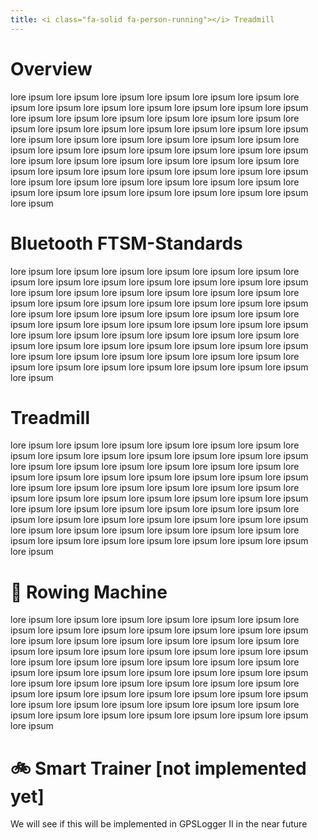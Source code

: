 ```yaml
---
title: <i class="fa-solid fa-person-running"></i> Treadmill
---
```

# Overview
lore ipsum lore ipsum lore ipsum lore ipsum lore ipsum lore ipsum lore ipsum lore ipsum lore ipsum lore ipsum lore ipsum lore ipsum lore ipsum lore ipsum lore ipsum lore ipsum lore ipsum lore ipsum lore ipsum lore ipsum lore ipsum lore ipsum lore ipsum lore ipsum lore ipsum lore ipsum lore ipsum lore ipsum lore ipsum lore ipsum lore ipsum lore ipsum lore ipsum lore ipsum lore ipsum lore ipsum lore ipsum lore ipsum lore ipsum lore ipsum lore ipsum lore ipsum lore ipsum lore ipsum lore ipsum lore ipsum lore ipsum lore ipsum lore ipsum lore ipsum lore ipsum lore ipsum lore ipsum lore ipsum lore ipsum lore ipsum lore ipsum lore ipsum lore ipsum lore ipsum lore ipsum lore ipsum lore ipsum lore ipsum lore ipsum lore ipsum

# <i class="fa-brands fa-bluetooth"></i> Bluetooth FTSM-Standards
lore ipsum lore ipsum lore ipsum lore ipsum lore ipsum lore ipsum lore ipsum lore ipsum lore ipsum lore ipsum lore ipsum lore ipsum lore ipsum lore ipsum lore ipsum lore ipsum lore ipsum lore ipsum lore ipsum lore ipsum lore ipsum lore ipsum lore ipsum lore ipsum lore ipsum lore ipsum lore ipsum lore ipsum lore ipsum lore ipsum lore ipsum lore ipsum lore ipsum lore ipsum lore ipsum lore ipsum lore ipsum lore ipsum lore ipsum lore ipsum lore ipsum lore ipsum lore ipsum lore ipsum lore ipsum lore ipsum lore ipsum lore ipsum lore ipsum lore ipsum lore ipsum lore ipsum lore ipsum lore ipsum lore ipsum lore ipsum lore ipsum lore ipsum lore ipsum lore ipsum lore ipsum lore ipsum lore ipsum lore ipsum lore ipsum lore ipsum

# <i class="fa-solid fa-person-running"></i> Treadmill
lore ipsum lore ipsum lore ipsum lore ipsum lore ipsum lore ipsum lore ipsum lore ipsum lore ipsum lore ipsum lore ipsum lore ipsum lore ipsum lore ipsum lore ipsum lore ipsum lore ipsum lore ipsum lore ipsum lore ipsum lore ipsum lore ipsum lore ipsum lore ipsum lore ipsum lore ipsum lore ipsum lore ipsum lore ipsum lore ipsum lore ipsum lore ipsum lore ipsum lore ipsum lore ipsum lore ipsum lore ipsum lore ipsum lore ipsum lore ipsum lore ipsum lore ipsum lore ipsum lore ipsum lore ipsum lore ipsum lore ipsum lore ipsum lore ipsum lore ipsum lore ipsum lore ipsum lore ipsum lore ipsum lore ipsum lore ipsum lore ipsum lore ipsum lore ipsum lore ipsum lore ipsum lore ipsum lore ipsum lore ipsum lore ipsum lore ipsum

# 🚣 Rowing Machine
lore ipsum lore ipsum lore ipsum lore ipsum lore ipsum lore ipsum lore ipsum lore ipsum lore ipsum lore ipsum lore ipsum lore ipsum lore ipsum lore ipsum lore ipsum lore ipsum lore ipsum lore ipsum lore ipsum lore ipsum lore ipsum lore ipsum lore ipsum lore ipsum lore ipsum lore ipsum lore ipsum lore ipsum lore ipsum lore ipsum lore ipsum lore ipsum lore ipsum lore ipsum lore ipsum lore ipsum lore ipsum lore ipsum lore ipsum lore ipsum lore ipsum lore ipsum lore ipsum lore ipsum lore ipsum lore ipsum lore ipsum lore ipsum lore ipsum lore ipsum lore ipsum lore ipsum lore ipsum lore ipsum lore ipsum lore ipsum lore ipsum lore ipsum lore ipsum lore ipsum lore ipsum lore ipsum lore ipsum lore ipsum lore ipsum lore ipsum

# 🚲 Smart Trainer \[not implemented yet\]
We will see if this will be implemented in GPSLogger II in the near future